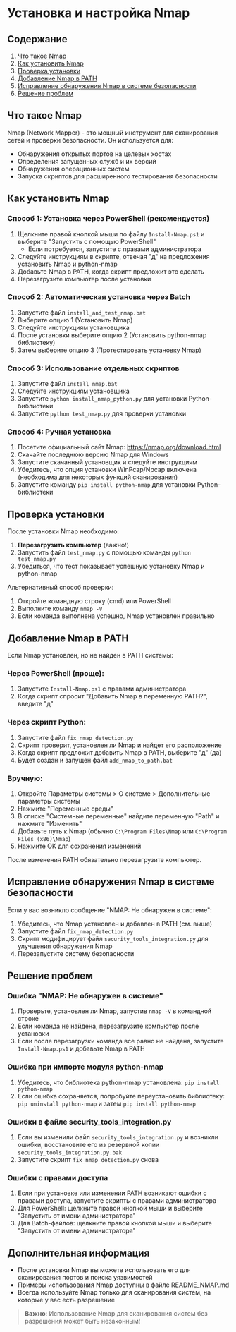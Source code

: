 # Установка и настройка Nmap

## Содержание
1. [Что такое Nmap](#что-такое-nmap)
2. [Как установить Nmap](#как-установить-nmap)
3. [Проверка установки](#проверка-установки)
4. [Добавление Nmap в PATH](#добавление-nmap-в-path)
5. [Исправление обнаружения Nmap в системе безопасности](#исправление-обнаружения-nmap-в-системе-безопасности)
6. [Решение проблем](#решение-проблем)

## Что такое Nmap
Nmap (Network Mapper) - это мощный инструмент для сканирования сетей и проверки безопасности. Он используется для:
- Обнаружения открытых портов на целевых хостах
- Определения запущенных служб и их версий
- Обнаружения операционных систем
- Запуска скриптов для расширенного тестирования безопасности

## Как установить Nmap

### Способ 1: Установка через PowerShell (рекомендуется)
1. Щелкните правой кнопкой мыши по файлу `Install-Nmap.ps1` и выберите "Запустить с помощью PowerShell"
   * Если потребуется, запустите с правами администратора
2. Следуйте инструкциям в скрипте, отвечая "д" на предложения установить Nmap и python-nmap
3. Добавьте Nmap в PATH, когда скрипт предложит это сделать
4. Перезагрузите компьютер после установки

### Способ 2: Автоматическая установка через Batch
1. Запустите файл `install_and_test_nmap.bat`
2. Выберите опцию 1 (Установить Nmap)
3. Следуйте инструкциям установщика
4. После установки выберите опцию 2 (Установить python-nmap библиотеку)
5. Затем выберите опцию 3 (Протестировать установку Nmap)

### Способ 3: Использование отдельных скриптов
1. Запустите файл `install_nmap.bat`
2. Следуйте инструкциям установщика
3. Запустите `python install_nmap_python.py` для установки Python-библиотеки
4. Запустите `python test_nmap.py` для проверки установки

### Способ 4: Ручная установка
1. Посетите официальный сайт Nmap: https://nmap.org/download.html
2. Скачайте последнюю версию Nmap для Windows
3. Запустите скачанный установщик и следуйте инструкциям
4. Убедитесь, что опция установки WinPcap/Npcap включена (необходима для некоторых функций сканирования)
5. Запустите команду `pip install python-nmap` для установки Python-библиотеки

## Проверка установки
После установки Nmap необходимо:
1. **Перезагрузить компьютер** (важно!)
2. Запустить файл `test_nmap.py` с помощью команды `python test_nmap.py`
3. Убедиться, что тест показывает успешную установку Nmap и python-nmap

Альтернативный способ проверки:
1. Откройте командную строку (cmd) или PowerShell
2. Выполните команду `nmap -V`
3. Если команда выполнена успешно, Nmap установлен правильно

## Добавление Nmap в PATH
Если Nmap установлен, но не найден в PATH системы:

### Через PowerShell (проще):
1. Запустите `Install-Nmap.ps1` с правами администратора
2. Когда скрипт спросит "Добавить Nmap в переменную PATH?", введите "д"

### Через скрипт Python:
1. Запустите файл `fix_nmap_detection.py`
2. Скрипт проверит, установлен ли Nmap и найдет его расположение
3. Когда скрипт предложит добавить Nmap в PATH, выберите "д" (да)
4. Будет создан и запущен файл `add_nmap_to_path.bat`

### Вручную:
1. Откройте Параметры системы > О системе > Дополнительные параметры системы
2. Нажмите "Переменные среды"
3. В списке "Системные переменные" найдите переменную "Path" и нажмите "Изменить"
4. Добавьте путь к Nmap (обычно `C:\Program Files\Nmap` или `C:\Program Files (x86)\Nmap`)
5. Нажмите OK для сохранения изменений

После изменения PATH обязательно перезагрузите компьютер.

## Исправление обнаружения Nmap в системе безопасности
Если у вас возникло сообщение "NMAP: Не обнаружен в системе":
1. Убедитесь, что Nmap установлен и добавлен в PATH (см. выше)
2. Запустите файл `fix_nmap_detection.py`
3. Скрипт модифицирует файл `security_tools_integration.py` для улучшения обнаружения Nmap
4. Перезапустите систему безопасности

## Решение проблем

### Ошибка "NMAP: Не обнаружен в системе"
1. Проверьте, установлен ли Nmap, запустив `nmap -V` в командной строке
2. Если команда не найдена, перезагрузите компьютер после установки
3. Если после перезагрузки команда все равно не найдена, запустите `Install-Nmap.ps1` и добавьте Nmap в PATH

### Ошибка при импорте модуля python-nmap
1. Убедитесь, что библиотека python-nmap установлена: `pip install python-nmap`
2. Если ошибка сохраняется, попробуйте переустановить библиотеку: `pip uninstall python-nmap` и затем `pip install python-nmap`

### Ошибки в файле security_tools_integration.py
1. Если вы изменили файл `security_tools_integration.py` и возникли ошибки, восстановите его из резервной копии `security_tools_integration.py.bak`
2. Запустите скрипт `fix_nmap_detection.py` снова

### Ошибки с правами доступа
1. Если при установке или изменении PATH возникают ошибки с правами доступа, запустите скрипты с правами администратора
2. Для PowerShell: щелкните правой кнопкой мыши и выберите "Запустить от имени администратора"
3. Для Batch-файлов: щелкните правой кнопкой мыши и выберите "Запустить от имени администратора"

## Дополнительная информация
- После установки Nmap вы можете использовать его для сканирования портов и поиска уязвимостей
- Примеры использования Nmap доступны в файле README_NMAP.md
- Всегда используйте Nmap только для сканирования систем, на которые у вас есть разрешение

> **Важно**: Использование Nmap для сканирования систем без разрешения может быть незаконным! 
